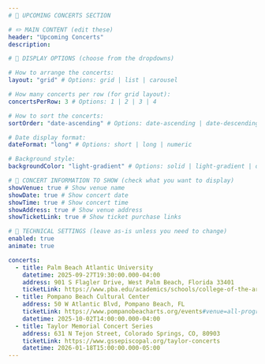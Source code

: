 ```yaml
---
# 🎵 UPCOMING CONCERTS SECTION

# ✏️ MAIN CONTENT (edit these)
header: "Upcoming Concerts"
description:

# 🎨 DISPLAY OPTIONS (choose from the dropdowns)

# How to arrange the concerts:
layout: "grid" # Options: grid | list | carousel

# How many concerts per row (for grid layout):
concertsPerRow: 3 # Options: 1 | 2 | 3 | 4

# How to sort the concerts:
sortOrder: "date-ascending" # Options: date-ascending | date-descending | venue-name

# Date display format:
dateFormat: "long" # Options: short | long | numeric

# Background style:
backgroundColor: "light-gradient" # Options: solid | light-gradient | dark-gradient | none

# 📅 CONCERT INFORMATION TO SHOW (check what you want to display)
showVenue: true # Show venue name
showDate: true # Show concert date
showTime: true # Show concert time
showAddress: true # Show venue address
showTicketLink: true # Show ticket purchase links

# 🔧 TECHNICAL SETTINGS (leave as-is unless you need to change)
enabled: true
animate: true

concerts:
  - title: Palm Beach Atlantic University
    datetime: 2025-09-27T19:30:00.000-04:00
    address: 901 S Flagler Drive, West Palm Beach, Florida 33401
    ticketLink: https://www.pba.edu/academics/schools/college-of-the-arts/performing-arts/music/hispanic-heritage/
  - title: Pompano Beach Cultural Center
    address: 50 W Atlantic Blvd, Pompano Beach, FL
    ticketLink: https://www.pompanobeacharts.org/events#venue=all-programs&category=performance
    datetime: 2025-10-02T14:00:00.000-04:00
  - title: Taylor Memorial Concert Series
    address: 631 N Tejon Street, Colorado Springs, CO, 80903
    ticketLink: https://www.gssepiscopal.org/taylor-concerts
    datetime: 2026-01-18T15:00:00.000-05:00
---
```

